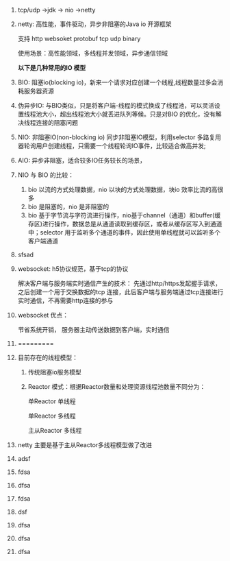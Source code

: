 1. tcp/udp ->jdk -> nio ->netty

2. netty: 高性能，事件驱动，异步非阻塞的Java io 开源框架

   支持 http websoket protobuf tcp udp binary

   使用场景：高性能领域，多线程并发领域，异步通信领域

   **以下是几种常用的IO 模型**

3. BIO: 阻塞io(blocking io)，新来一个请求对应创建一个线程,线程数量过多会消耗服务器资源

4. 伪异步IO: 与BIO类似，只是将客户端-线程的模式换成了线程池，可以灵活设置线程池大小，超出线程池大小就丢进队列等候。只是对BIO 的优化，没有解决线程连接的阻塞问题

5. NIO: 非阻塞IO(non-blocking io) 同步非阻塞IO模型，利用selector 多路复用器轮询用户创建线程，只需要一个线程轮询IO事件，比较适合做高并发; 

6. AIO: 异步非阻塞，适合较多IO任务较长的场景，

7. NIO 与 BIO 的比较：

   1. bio 以流的方式处理数据，nio 以块的方式处理数据，块io 效率比流的高很多
   2. bio 是阻塞的，nio 是非阻塞的
   3. bio 基于字节流与字符流进行操作，nio基于channel（通道）和buffer(缓存区)进行操作，数据总是从通道读取到缓存区，或者从缓存区写入到通道中；selector 用于监听多个通道的事件，因此使用单线程就可以监听多个客户端通道

8. sfsad 

9. websocket: h5协议规范，基于tcp的协议

   解决客户端与服务端实时通信产生的技术：  先通过http/https发起握手请求，之后创建一个用于交换数据的tcp 连接，此后客户端与服务端通过tcp连接进行实时通信，不再需要http连接的参与

10. websocket 优点：

    节省系统开销， 服务器主动传送数据到客户端，实时通信

11. =========

12. 目前存在的线程模型：

    1. 传统阻塞io服务模型

    2. Reactor 模式：根据Reactor数量和处理资源线程池数量不同分为：

       单Reactor 单线程

       单Reactor 多线程

       主从Reactor 多线程

13. netty 主要是基于主从Reactor多线程模型做了改进

14. adsf

15. fdsa

16. dfsa

17. fdsa

18. dsf

19. dfsa

20. dfsa

21. dfsa